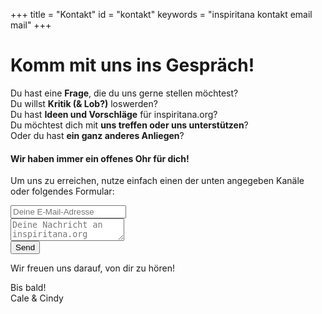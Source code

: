 +++
title = "Kontakt"
id = "kontakt"
keywords = "inspiritana kontakt email mail"
+++

# Komm mit uns ins Gespräch!

Du hast eine **Frage**, die du uns gerne stellen möchtest?    
Du willst **Kritik (& Lob?)** loswerden?    
Du hast **Ideen und Vorschläge** für inspiritana.org?    
Du möchtest dich mit **uns treffen oder uns unterstützen**?    
Oder du hast **ein ganz anderes Anliegen**?    

#### Wir haben immer ein offenes Ohr für dich!    

Um uns zu erreichen, nutze einfach einen der unten angegeben Kanäle oder folgendes Formular:

 <form action="https://formspree.io/kontakt@inspiritana.org" method="POST" class="navbar-form" role="search">
                    <div class="input-group">
  <input name="E-Mail" placeholder="Deine E-Mail-Adresse" type="email" class="form-control"><br>
  <textarea name="Nachricht" placeholder="Deine Nachricht an inspiritana.org" class="form-control"></textarea><br>
  <button type="Senden"class="btn btn-template-main senden-button">Send <i class="fa fa-send"></i></button>
  </div>



</form>

Wir freuen uns darauf, von dir zu hören!     

Bis bald!     
Cale & Cindy